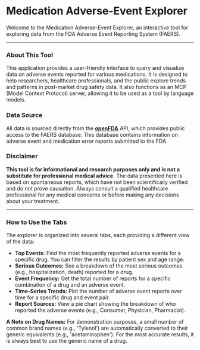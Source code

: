 # Medication Adverse-Event Explorer

Welcome to the Medication Adverse-Event Explorer, an interactive tool for exploring data from the FDA Adverse Event Reporting System (FAERS).

***

### About This Tool

This application provides a user-friendly interface to query and visualize data on adverse events reported for various medications. It is designed to help researchers, healthcare professionals, and the public explore trends and patterns in post-market drug safety data. It also functions as an MCP (Model Context Protocol) server, allowing it to be used as a tool by language models.

### Data Source

All data is sourced directly from the **[openFDA](https://open.fda.gov/)** API, which provides public access to the FAERS database. This database contains information on adverse event and medication error reports submitted to the FDA.

### Disclaimer

**This tool is for informational and research purposes only and is not a substitute for professional medical advice.** The data presented here is based on spontaneous reports, which have not been scientifically verified and do not prove causation. Always consult a qualified healthcare professional for any medical concerns or before making any decisions about your treatment.

***

### How to Use the Tabs

The explorer is organized into several tabs, each providing a different view of the data:

-   **Top Events:** Find the most frequently reported adverse events for a specific drug. You can filter the results by patient sex and age range.
-   **Serious Outcomes:** See a breakdown of the most serious outcomes (e.g., hospitalization, death) reported for a drug.
-   **Event Frequency:** Get the total number of reports for a specific combination of a drug and an adverse event.
-   **Time-Series Trends:** Plot the number of adverse event reports over time for a specific drug and event pair.
-   **Report Sources:** View a pie chart showing the breakdown of who reported the adverse events (e.g., Consumer, Physician, Pharmacist).

**A Note on Drug Names:** For demonstration purposes, a small number of common brand names (e.g., 'Tylenol') are automatically converted to their generic equivalents (e.g., 'acetaminophen'). For the most accurate results, it is always best to use the generic name of a drug. 